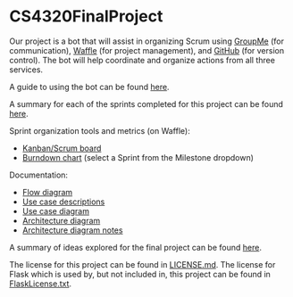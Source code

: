 # CS4320FinalProject
Our project is a bot that will assist in organizing Scrum using [GroupMe](https://groupme.com) (for communication), [Waffle](https://waffle.io) (for project management), and [GitHub](https://GitHub.com) (for version control).  The bot will help coordinate and organize actions from all three services.

A guide to using the bot can be found [here](Guide.md).

A summary for each of the sprints completed for this project can be found [here](SprintOrganization/SprintOrganization.md).

Sprint organization tools and metrics (on Waffle):
  - [Kanban/Scrum board](https://waffle.io/grahamheather/CS4320FinalProject)
  - [Burndown chart](https://waffle.io/grahamheather/CS4320FinalProject/metrics/burndown) (select a Sprint from the Milestone dropdown)

Documentation:
  - [Flow diagram](CS4320FinalProject_FlowDiagram.pdf)
  - [Use case descriptions](CS4320FinalProject_UseCaseDescription.md)
  - [Use case diagram](CS4320FinalProject_UseCaseDiagram.pdf)
  - [Architecture diagram](Architecture.pdf)
  - [Architecture diagram notes](Architecture_Documentation.md)

A summary of ideas explored for the final project can be found [here](Ideas/Ideas.md).

The license for this project can be found in [LICENSE.md](LICENSE.md).
The license for Flask which is used by, but not included in, this project can be found in [FlaskLicense.txt](FlaskLicense.txt).

